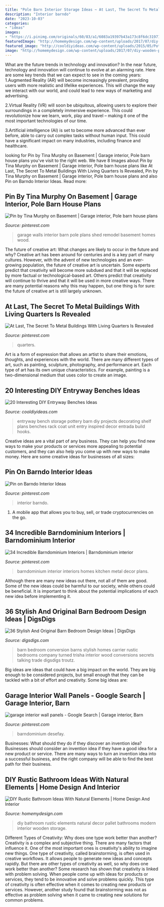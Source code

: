 ```yaml
---
title: "Pole Barn Interior Storage Ideas ~ At Last, The Secret To Metal Buildings With Living Quarters Is Revealed"
description: "Interior barndo"
date: "2023-10-03"
categories:
- "ideas"
images:
- "https://i.pinimg.com/originals/60/83/a1/6083a19397b43a173c8f6dc31971507d.jpg"
featuredImage: "http://homemydesign.com/wp-content/uploads/2017/07/diy-wooden-pallet-bathroom-storage-decor.jpg"
featured_image: "http://cooldiyideas.com/wp-content/uploads/2015/05/Pottery-Barn-inspired-entryway-storage-unit.jpg"
image: "http://homemydesign.com/wp-content/uploads/2017/07/diy-wooden-pallet-bathroom-storage-decor.jpg"
---
```



What are the future trends in technology and innovation?
In the near future, technology and innovation will continue to evolve at an alarming rate. Here are some key trends that we can expect to see in the coming years:
1.Augmented Reality (AR) will become increasingly prevalent, providing users with more realistic and lifelike experiences. This will change the way we interact with our world, and could lead to new ways of marketing and advertising.

2.Virtual Reality (VR) will soon be ubiquitous, allowing users to explore their surroundings in a completely immersive experience. This could revolutionize how we learn, work, play and travel – making it one of the most important technologies of our time.

3.Artificial intelligence (AI) is set to become more advanced than ever before, able to carry out complex tasks without human input. This could have a significant impact on many industries, including finance and healthcare.

	

		
looking for Pin by Tina Murphy on Basement | Garage interior, Pole barn house plans you've visit to the right web. We have 8 Images about Pin by Tina Murphy on Basement | Garage interior, Pole barn house plans like At Last, The Secret To Metal Buildings With Living Quarters Is Revealed, Pin by Tina Murphy on Basement | Garage interior, Pole barn house plans and also Pin on Barndo Interior Ideas. Read more:
		
    
## Pin By Tina Murphy On Basement | Garage Interior, Pole Barn House Plans

<img loading=lazy src="https://i.pinimg.com/originals/60/83/a1/6083a19397b43a173c8f6dc31971507d.jpg" onerror="this.onerror=null;this.src='https://tse3.mm.bing.net/th?id=OIP.tVAx56Rc7X89KLmMLdsJmQHaJ4&amp;pid=15.1';" alt="Pin by Tina Murphy on Basement | Garage interior, Pole barn house plans">

_Source: pinterest.com_

>garage walls interior barn pole plans shed remodel basement homes wood. 

	

The future of creative art: What changes are likely to occur in the future and why?
Creative art has been around for centuries and is a key part of many cultures. However, with the advent of new technologies and an ever-growing population, the future of creative art is uncertain. Some experts predict that creativity will become more subdued and that it will be replaced by more factual or technological-based art. Others predict that creativity will continue to thrive and that it will be used in more creative ways. There are many potential reasons why this may happen, but one thing is for sure: the future of creative art is still largely unknown.

    
## At Last, The Secret To Metal Buildings With Living Quarters Is Revealed

<img loading=lazy src="https://i.pinimg.com/736x/8a/40/5a/8a405a3ec85f307cb334885265df7c3c.jpg" onerror="this.onerror=null;this.src='https://tse2.mm.bing.net/th?id=OIP.zBFv9i12Y0PZG3JBTevRsQHaJ2&amp;pid=15.1';" alt="At Last, The Secret To Metal Buildings With Living Quarters Is Revealed">

_Source: pinterest.com_

>quarters. 

	

Art is a form of expression that allows an artist to share their emotions, thoughts, and experiences with the world. There are many different types of art, such as painting, sculpture, photography, and performance art. Each type of art has its own unique characteristics. For example, painting is a two-dimensional medium that uses color to create an image.

    
## 20 Interesting DIY Entryway Benches Ideas

<img loading=lazy src="http://cooldiyideas.com/wp-content/uploads/2015/05/Pottery-Barn-inspired-entryway-storage-unit.jpg" onerror="this.onerror=null;this.src='https://tse3.mm.bing.net/th?id=OIP.4WBk8g8Xfx-dI280MJBW9QHaLE&amp;pid=15.1';" alt="20 Interesting DIY Entryway Benches Ideas">

_Source: cooldiyideas.com_

>entryway bench storage pottery barn diy projects decorating shelf plans benches rack coat unit entry inspired decor entrada build hooks. 

	

Creative ideas are a vital part of any business. They can help you find new ways to make your products or services more appealing to potential customers, and they can also help you come up with new ways to make money. Here are some creative ideas for businesses of all sizes: 

    
## Pin On Barndo Interior Ideas

<img loading=lazy src="https://i.pinimg.com/736x/df/a6/cb/dfa6cbdda616d0f364950c96ece6e5fb.jpg" onerror="this.onerror=null;this.src='https://tse4.mm.bing.net/th?id=OIP.1zZ0AG5byU_4TE7iWAIj_wHaFj&amp;pid=15.1';" alt="Pin on Barndo Interior Ideas">

_Source: pinterest.com_

>interior barndo. 

	

1. A mobile app that allows you to buy, sell, or trade cryptocurrencies on the go.

    
## 34 Incredible Barndominium Interiors | Barndominium Interior

<img loading=lazy src="https://i.pinimg.com/736x/fb/5c/7d/fb5c7dc4cb85c4ae7b43eb6ac7091ede.jpg" onerror="this.onerror=null;this.src='https://tse4.mm.bing.net/th?id=OIP.seoNEscsaGiVxx2cl8cZMQHaEn&amp;pid=15.1';" alt="34 Incredible Barndominium Interiors | Barndominium interior">

_Source: pinterest.com_

>barndominium interior interiors homes kitchen metal decor plans. 

	

Although there are many new ideas out there, not all of them are good. Some of the new ideas could be harmful to our society, while others could be beneficial. It is important to think about the potential implications of each new idea before implementing it.

    
## 36 Stylish And Original Barn Bedroom Design Ideas | DigsDigs

<img loading=lazy src="http://www.digsdigs.com/photos/stylish-and-original-barn-bedrooms-32.jpg" onerror="this.onerror=null;this.src='https://tse2.mm.bing.net/th?id=OIP.6pbwuCCOF1FqnZm76cTxLQHaE6&amp;pid=15.1';" alt="36 Stylish And Original Barn Bedroom Design Ideas | DigsDigs">

_Source: digsdigs.com_

>barn bedroom conversion barns stylish homes carrier rustic bedrooms company turned trisha interior wood conversions secrets talking trade digsdigs troutz. 

	

Big ideas are ideas that could have a big impact on the world. They are big enough to be considered projects, but small enough that they can be tackled with a bit of effort and creativity. Some big ideas are: 

    
## Garage Interior Wall Panels - Google Search | Garage Interior, Barn

<img loading=lazy src="https://i.pinimg.com/736x/6a/df/19/6adf19f713c4d631ab5f1d3b26527248.jpg" onerror="this.onerror=null;this.src='https://tse1.mm.bing.net/th?id=OIP.lrdzM8EzPBw1pXd53BFj4gHaJ3&amp;pid=15.1';" alt="garage interior wall panels - Google Search | Garage interior, Barn">

_Source: pinterest.com_

>barndominium desefay. 

	

Businesses: What should they do if they discover an invention idea?
Businesses should consider an invention idea if they have a good idea for a new product or service. There are many ways to turn an invention idea into a successful business, and the right company will be able to find the best path for their business.

    
## DIY Rustic Bathroom Ideas With Natural Elements | Home Design And Interior

<img loading=lazy src="http://homemydesign.com/wp-content/uploads/2017/07/diy-wooden-pallet-bathroom-storage-decor.jpg" onerror="this.onerror=null;this.src='https://tse2.mm.bing.net/th?id=OIP.ekrVLSShJKcScCqyT-s1fwHaKK&amp;pid=15.1';" alt="DIY Rustic Bathroom Ideas With Natural Elements | Home Design And Interior">

_Source: homemydesign.com_

>diy bathroom rustic elements natural decor pallet bathrooms modern interior wooden storage. 

	

Different Types of Creativity: Why does one type work better than another?
Creativity is a complex and subjective thing. There are many factors that influence it. One of the most important ones is creativity's ability to imagine new things. One type of creativity, called brainstorming, is often used in creative workflows. It allows people to generate new ideas and concepts rapidly. But there are other types of creativity as well, so why does one work better than another?
Some research has shown that creativity is linked with problem solving. When people come up with ideas for products or services, they tend to be innovative and solve problems quickly. This type of creativity is often effective when it comes to creating new products or services. However, another study found that brainstorming was not as effective as problem solving when it came to creating new solutions for common problems.


